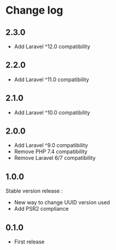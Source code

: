 # Change log

## 2.3.0

- Add Laravel ^12.0 compatibility

## 2.2.0

- Add Laravel ^11.0 compatibility

## 2.1.0

- Add Laravel ^10.0 compatibility

## 2.0.0

- Add Laravel ^9.0 compatibility
- Remove PHP 7.4 compatibility
- Remove Laravel 6/7 compatibility

## 1.0.0

Stable version release :

- New way to change UUID version used
- Add PSR2 compliance

## 0.1.0

- First release
